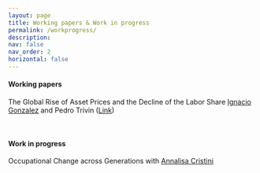 ```yaml
---
layout: page
title: Working papers & Work in progress
permalink: /workprogress/
description: 
nav: false
nav_order: 2
horizontal: false
---
```



<!-- pages/workprogress.md -->
<div class="publications">
  <h4>Working papers</h4>

The Global Rise of Asset Prices and the Decline of the Labor Share
[Ignacio Gonzalez](https://www.ignacioglez.com/) and Pedro Trivin
([Link](https://papers.ssrn.com/sol3/papers.cfm?abstract_id=2964329))



<br>
<div class="publications">
  <h4 class="category">Work in progress</h4>

  
Occupational Change across Generations
with [Annalisa Cristini](https://didattica-rubrica.unibg.it/ugov/person/3083) 

